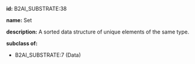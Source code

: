 **id:** B2AI_SUBSTRATE:38

**name:** Set

**description:** A sorted data structure of unique elements of the same type.

**subclass of:**

- B2AI_SUBSTRATE:7 (Data)
